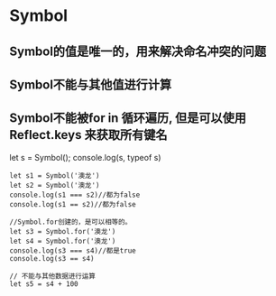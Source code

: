 # Symbol

## Symbol的值是唯一的，用来解决命名冲突的问题

## Symbol不能与其他值进行计算

## Symbol不能被for in 循环遍历, 但是可以使用 Reflect.keys 来获取所有键名

let s = Symbol();
console.log(s, typeof s)

    let s1 = Symbol('澳龙')
    let s2 = Symbol('澳龙')
    console.log(s1 === s2)//都为false
    console.log(s1 == s2)//都为false

    //Symbol.for创建的，是可以相等的。
    let s3 = Symbol.for('澳龙')
    let s4 = Symbol.for('澳龙')
    console.log(s3 === s4)//都是true
    console.log(s3 == s4)

    // 不能与其他数据进行运算
    let s5 = s4 + 100
